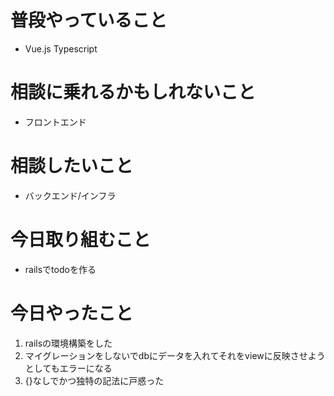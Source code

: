 # 普段やっていること
* Vue.js Typescript

# 相談に乗れるかもしれないこと
* フロントエンド

# 相談したいこと
* バックエンド/インフラ

# 今日取り組むこと
* railsでtodoを作る

# 今日やったこと
1. railsの環境構築をした
2. マイグレーションをしないでdbにデータを入れてそれをviewに反映させようとしてもエラーになる
3. {}なしでかつ独特の記法に戸惑った